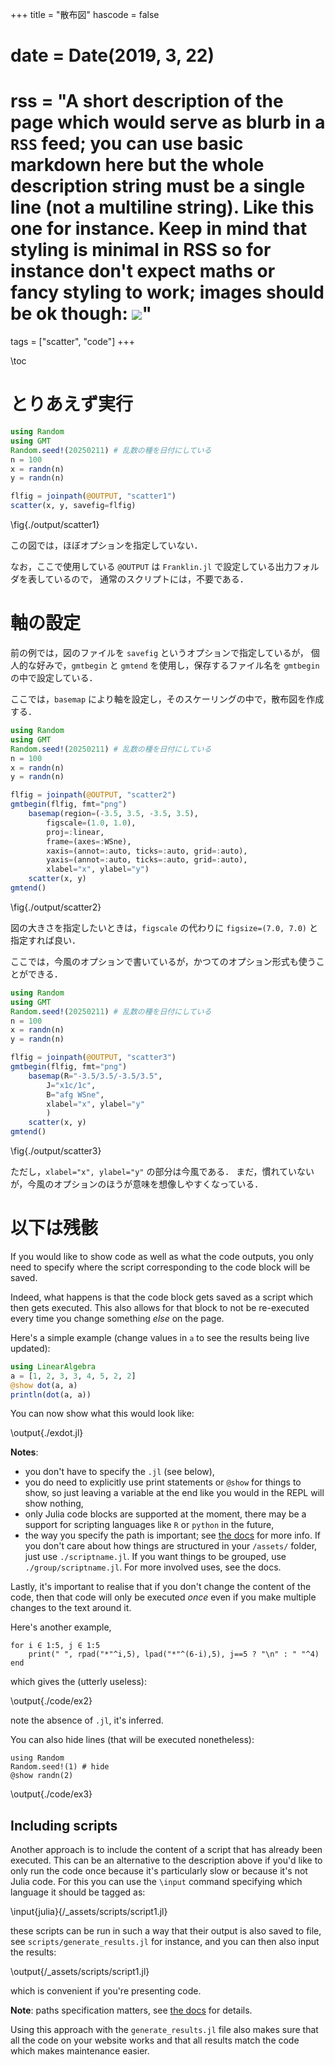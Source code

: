 +++
title = "散布図"
hascode = false
# date = Date(2019, 3, 22)
# rss = "A short description of the page which would serve as **blurb** in a `RSS` feed; you can use basic markdown here but the whole description string must be a single line (not a multiline string). Like this one for instance. Keep in mind that styling is minimal in RSS so for instance don't expect maths or fancy styling to work; images should be ok though: ![](https://upload.wikimedia.org/wikipedia/en/3/32/Rick_and_Morty_opening_credits.jpeg)"

tags = ["scatter", "code"]
+++

\toc

# とりあえず実行

```julia:./scatter1.jl
using Random
using GMT
Random.seed!(20250211) # 乱数の種を日付にしている
n = 100
x = randn(n)
y = randn(n)

flfig = joinpath(@OUTPUT, "scatter1")
scatter(x, y, savefig=flfig)
```
\fig{./output/scatter1}

この図では，ほぼオプションを指定していない．

なお，ここで使用している `@OUTPUT` は `Franklin.jl` で設定している出力フォルダを表しているので，
通常のスクリプトには，不要である．

# 軸の設定

前の例では，図のファイルを `savefig` というオプションで指定しているが，
個人的な好みで，`gmtbegin` と `gmtend` を使用し，保存するファイル名を
`gmtbegin`の中で設定している．

ここでは，`basemap` により軸を設定し，そのスケーリングの中で，散布図を作成する．

```julia:./scatter2.jl
using Random
using GMT
Random.seed!(20250211) # 乱数の種を日付にしている
n = 100
x = randn(n)
y = randn(n)

flfig = joinpath(@OUTPUT, "scatter2")
gmtbegin(flfig, fmt="png")
    basemap(region=(-3.5, 3.5, -3.5, 3.5), 
        figscale=(1.0, 1.0), 
        proj=:linear, 
        frame=(axes=:WSne), 
        xaxis=(annot=:auto, ticks=:auto, grid=:auto), 
        yaxis=(annot=:auto, ticks=:auto, grid=:auto), 
        xlabel="x", ylabel="y")
    scatter(x, y)
gmtend()
```
\fig{./output/scatter2}

図の大きさを指定したいときは，`figscale` の代わりに `figsize=(7.0, 7.0)` と指定すれば良い．

ここでは，今風のオプションで書いているが，かつてのオプション形式も使うことができる．

```julia:./scatter3.jl
using Random
using GMT
Random.seed!(20250211) # 乱数の種を日付にしている
n = 100
x = randn(n)
y = randn(n)

flfig = joinpath(@OUTPUT, "scatter3")
gmtbegin(flfig, fmt="png")
    basemap(R="-3.5/3.5/-3.5/3.5", 
        J="x1c/1c", 
        B="afg WSne",
        xlabel="x", ylabel="y"
        )
    scatter(x, y)
gmtend()
```
\fig{./output/scatter3}

ただし，`xlabel="x", ylabel="y"` の部分は今風である．
まだ，慣れていないが，今風のオプションのほうが意味を想像しやすくなっている．

# 以下は残骸

If you would like to show code as well as what the code outputs, you only need to specify where the script corresponding to the code block will be saved.

Indeed, what happens is that the code block gets saved as a script which then gets executed.
This also allows for that block to not be re-executed every time you change something _else_ on the page.

Here's a simple example (change values in `a` to see the results being live updated):

```julia:./exdot.jl
using LinearAlgebra
a = [1, 2, 3, 3, 4, 5, 2, 2]
@show dot(a, a)
println(dot(a, a))
```

You can now show what this would look like:

\output{./exdot.jl}

**Notes**:
* you don't have to specify the `.jl` (see below),
* you do need to explicitly use print statements or `@show` for things to show, so just leaving a variable at the end like you would in the REPL will show nothing,
* only Julia code blocks are supported at the moment, there may be a support for scripting languages like `R` or `python` in the future,
* the way you specify the path is important; see [the docs](https://tlienart.github.io/franklindocs/code/index.html#more_on_paths) for more info. If you don't care about how things are structured in your `/assets/` folder, just use `./scriptname.jl`. If you want things to be grouped, use `./group/scriptname.jl`. For more involved uses, see the docs.

Lastly, it's important to realise that if you don't change the content of the code, then that code will only be executed _once_ even if you make multiple changes to the text around it.

Here's another example,

```julia:./code/ex2
for i ∈ 1:5, j ∈ 1:5
    print(" ", rpad("*"^i,5), lpad("*"^(6-i),5), j==5 ? "\n" : " "^4)
end
```

which gives the (utterly useless):

\output{./code/ex2}

note the absence of `.jl`, it's inferred.

You can also hide lines (that will be executed nonetheless):

```julia:./code/ex3
using Random
Random.seed!(1) # hide
@show randn(2)
```

\output{./code/ex3}


## Including scripts

Another approach is to include the content of a script that has already been executed.
This can be an alternative to the description above if you'd like to only run the code once because it's particularly slow or because it's not Julia code.
For this you can use the `\input` command specifying which language it should be tagged as:


\input{julia}{/_assets/scripts/script1.jl} <!--_-->


these scripts can be run in such a way that their output is also saved to file, see `scripts/generate_results.jl` for instance, and you can then also input the results:

\output{/_assets/scripts/script1.jl} <!--_-->

which is convenient if you're presenting code.

**Note**: paths specification matters, see [the docs](https://tlienart.github.io/franklindocs/code/index.html#more_on_paths) for details.

Using this approach with the `generate_results.jl` file also makes sure that all the code on your website works and that all results match the code which makes maintenance easier.
